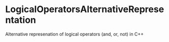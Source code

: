 # LogicalOperatorsAlternativeRepresentation
Alternative represenation of logical operators (and, or, not) in C++
